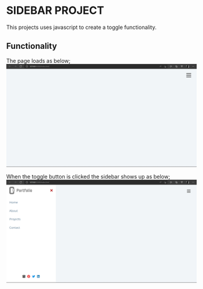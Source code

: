 # SIDEBAR PROJECT
This projects uses javascript to create a toggle functionality.

## Functionality
The page loads as below;
<img src="https://github.com/Charlesu49/sidebar/blob/master/images/screenshot1.png" alt="screenshot">


When the toggle button is clicked the sidebar shows up as below;
<img src="https://github.com/Charlesu49/sidebar/blob/master/images/screenshot2.png" alt="screenshot">
